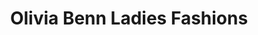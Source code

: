 ---
title: "Olivia Benn Ladies Fashions"
url: /bury-st-edmunds/olivia-benn-ladies-fashions/
shop: clothes
---